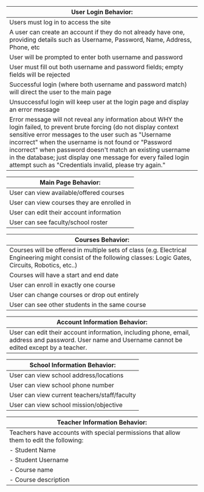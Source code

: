 | User Login Behavior: |
|--------------------------------------------------------------------------------------------------------------------------------------------------------------------------------------------------------------------------------------------------------------------------------------------------------------------------------------------------------------------------------------------------------------------------------|
| Users must log in to access the site |
| A user can create an account if they do not already have one, providing details such as Username, Password, Name, Address, Phone, etc |
| User will be prompted to enter both username and password |
| User must fill out both username and password fields; empty fields will be rejected |
| Successful login (where both username and password match) will direct the user to the main page |
| Unsuccessful login will keep user at the login page and display an error message |
| Error message will not reveal any information about WHY the login failed, to prevent brute forcing (do not display context sensitive error messages to the user such as "Username incorrect" when the username is not found or "Password incorrect" when password doesn't match an existing username in the database; just display one message for every failed login attempt such as "Credentials invalid, please try again." |

| Main Page Behavior: |
|--------------------------------------------|
| User can view available/offered courses |
| User can view courses they are enrolled in |
| User can edit their account information |
| User can see faculty/school roster |

| Courses Behavior: |
|----------------------------------------------------------------------------------------------------------------------------------------------------------------|
| Courses will be offered in multiple sets of class (e.g. Electrical Engineering might consist of the following classes: Logic Gates, Circuits, Robotics, etc..) |
| Courses will have a start and end date |
| User can enroll in exactly one course |
| User can change courses or drop out entirely |
| User can see other students in the same course |

| Account Information Behavior: |
|-----------------------------------------------------------------------------------------------------------------------------------------------------|
| User can edit their account information, including phone, email, address and password. User name and Username cannot be edited except by a teacher. |

| School Information Behavior: |
|----------------------------------------------|
| User can view school address/locations |
| User can view school phone number |
| User can view current teachers/staff/faculty |
| User can view school mission/objective |

| Teacher Information Behavior: |
|----------------------------------------------------------------------------------------|
| Teachers have accounts with special permissions that allow them to edit the following: |
| - Student Name |
| - Student Username |
| - Course name |
| - Course description |
